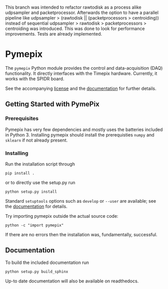This branch was intended to refactor rawtodisk as a process alike udpsampler and packetprocessor.
Afterwards the option to have a parallel pipeline like udpsampler > (rawtodisk || (packetprocessors > centroiding))
instead of sequential udpsampler > rawtodisk > packetprocessors > centroiding was introduced. 
This was done to look for performance improvements. 
Tests are already implemented.

# Pymepix

The `pymepix` Python module provides the control and data-acquisition (DAQ) functionality. It
directly interfaces with the Timepix hardware. Currently, it works with the SPIDR board.

See the accompanying [license](./LICENSE.md) and the [documentation](#documentation) for further
details.


## Getting Started with PymePix
### Prerequisites

Pymepix has very few dependencies and mostly uses the batteries included in Python 3. Installing
pymepix should install the prerequisties `numpy` and `sklearn` if not already present.


### Installing

Run the installation script through
```
pip install .
```
or to directly use the setup.py run
```
python setup.py install
```
Standard `setuptools` options such as `develop` or `--user` are available; see the
[documentation](#documentation) for details.

Try importing pymepix outside the actual source code:
```
python -c "import pymepix"
```
If there are no errors then the installation was, fundamentally, successful.


## Documentation

To build the included documentation run

```
python setup.py build_sphinx
```
Up-to date documentation will also be available on readthedocs.



<!-- Put Emacs local variables into HTML comment
Local Variables:
coding: utf-8
fill-column: 100
End:
-->
